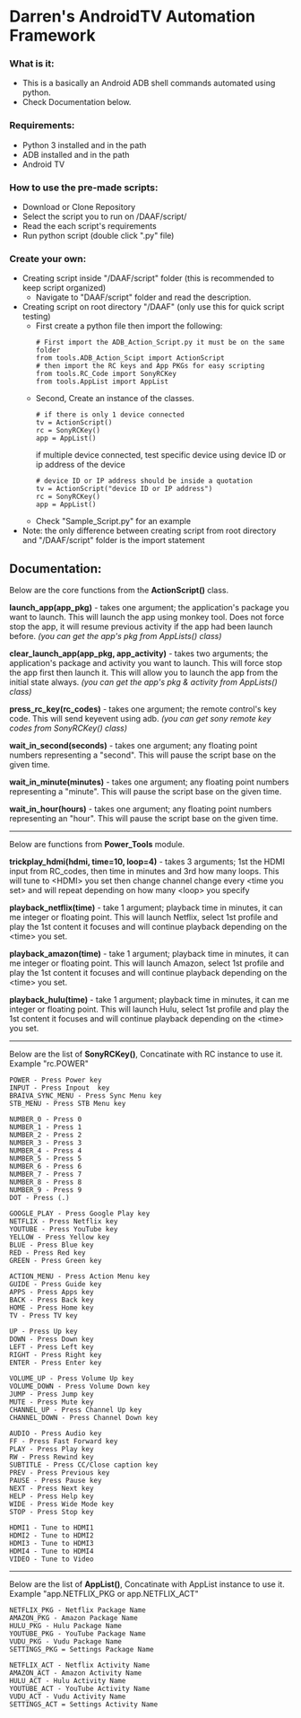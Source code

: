 # Darren's AndroidTV Automation Framework

### What is it:
* This is a basically an Android ADB shell commands automated using python.
* Check Documentation below.

### Requirements:
* Python 3 installed and in the path
* ADB installed and in the path
* Android TV

### How to use the pre-made scripts:
* Download or Clone Repository
* Select the script you to run on /DAAF/script/
* Read the each script's requirements
* Run python script (double click ".py" file)

### Create your own:
* Creating script inside "/DAAF/script" folder (this is recommended to keep script organized)
    * Navigate to "DAAF/script" folder and read the description.
* Creating script on root directory "/DAAF" (only use this for quick script testing)
    * First create a python file then import the following:
        ```
        # First import the ADB_Action_Script.py it must be on the same folder
        from tools.ADB_Action_Scipt import ActionScript
        # then import the RC keys and App PKGs for easy scripting
        from tools.RC_Code import SonyRCKey
        from tools.AppList import AppList
        ```
    * Second, Create an instance of the classes.
        ```
        # if there is only 1 device connected
        tv = ActionScript()
        rc = SonyRCKey()
        app = AppList()

        ```
        if multiple device connected, test specific device using device ID or ip address of the device
        ```
        # device ID or IP address should be inside a quotation
        tv = ActionScript("device ID or IP address")
        rc = SonyRCKey()
        app = AppList()

        ```
    * Check "Sample_Script.py" for an example
* Note: the only difference between creating script from root directory and "/DAAF/script" folder is the import statement

## Documentation:
Below are the core functions from the **ActionScript()** class.

**launch_app(app_pkg)** - takes one argument; the application's package you want to launch. This will launch the app using monkey tool. Does not force stop the app, it will resume previous activity if the app had been launch before.
*(you can get the app's pkg from AppLists() class)*

**clear_launch_app(app_pkg, app_activity)** - takes two arguments; the application's package and activity you want to launch. This will force stop the app first then launch it. This will allow you to launch the app from the initial state always.
*(you can get the app's pkg & activity from AppLists() class)*

**press_rc_key(rc_codes)** - takes one argument; the remote control's key code. This will send keyevent using adb.
*(you can get sony remote key codes from SonyRCKey() class)*

**wait_in_second(seconds)** - takes one argument; any floating point numbers representing a "second". This will pause the script base on the given time.

**wait_in_minute(minutes)** - takes one argument; any floating point numbers representing a "minute". This will pause the script base on the given time.

**wait_in_hour(hours)** - takes one argument; any floating point numbers representing an "hour". This will pause the script base on the given time.

___
Below are functions from **Power_Tools** module.

**trickplay_hdmi(hdmi, time=10, loop=4)** - takes 3 arguments; 1st the HDMI input from RC_codes, then time in minutes and 3rd how many loops. This will tune to \<HDMI\> you set then change channel change every \<time you set\> and will repeat depending on how many \<loop\> you specify

**playback_netflix(time)** - take 1 argument; playback time in minutes, it can me integer or floating point. This will launch Netflix, select 1st profile and play the 1st content it focuses and will continue playback depending on the \<time\> you set.

**playback_amazon(time)** - take 1 argument; playback time in minutes, it can me integer or floating point. This will launch Amazon, select 1st profile and play the 1st content it focuses and will continue playback depending on the \<time\> you set.

**playback_hulu(time)** - take 1 argument; playback time in minutes, it can me integer or floating point. This will launch Hulu, select 1st profile and play the 1st content it focuses and will continue playback depending on the \<time\> you set.

___
Below are the list of **SonyRCKey()**, Concatinate with RC instance to use it. Example "rc.POWER"
```
POWER - Press Power key
INPUT - Press Inpout  key
BRAIVA_SYNC_MENU - Press Sync Menu key
STB_MENU - Press STB Menu key

NUMBER_0 - Press 0
NUMBER_1 - Press 1
NUMBER_2 - Press 2
NUMBER_3 - Press 3
NUMBER_4 - Press 4
NUMBER_5 - Press 5
NUMBER_6 - Press 6
NUMBER_7 - Press 7
NUMBER_8 - Press 8
NUMBER_9 - Press 9
DOT - Press (.)

GOOGLE_PLAY - Press Google Play key
NETFLIX - Press Netflix key
YOUTUBE - Press YouTube key
YELLOW - Press Yellow key
BLUE - Press Blue key
RED - Press Red key
GREEN - Press Green key

ACTION_MENU - Press Action Menu key
GUIDE - Press Guide key
APPS - Press Apps key
BACK - Press Back key
HOME - Press Home key
TV - Press TV key

UP - Press Up key
DOWN - Press Down key
LEFT - Press Left key
RIGHT - Press Right key
ENTER - Press Enter key

VOLUME_UP - Press Volume Up key
VOLUME_DOWN - Press Volume Down key
JUMP - Press Jump key
MUTE - Press Mute key
CHANNEL_UP - Press Channel Up key
CHANNEL_DOWN - Press Channel Down key

AUDIO - Press Audio key
FF - Press Fast Forward key
PLAY - Press Play key
RW - Press Rewind key
SUBTITLE - Press CC/Close caption key
PREV - Press Previous key
PAUSE - Press Pause key
NEXT - Press Next key
HELP - Press Help key
WIDE - Press Wide Mode key
STOP - Press Stop key

HDMI1 - Tune to HDMI1
HDMI2 - Tune to HDMI2
HDMI3 - Tune to HDMI3
HDMI4 - Tune to HDMI4
VIDEO - Tune to Video
```

___
Below are the list of **AppList()**, Concatinate with AppList instance to use it. Example "app.NETFLIX_PKG or app.NETFLIX_ACT"
```
NETFLIX_PKG - Netflix Package Name
AMAZON_PKG - Amazon Package Name
HULU_PKG - Hulu Package Name
YOUTUBE_PKG - YouTube Package Name
VUDU_PKG - Vudu Package Name
SETTINGS_PKG = Settings Package Name
```
```
NETFLIX_ACT - Netflix Activity Name
AMAZON_ACT - Amazon Activity Name
HULU_ACT - Hulu Activity Name
YOUTUBE_ACT - YouTube Activity Name
VUDU_ACT - Vudu Activity Name
SETTINGS_ACT = Settings Activity Name
```
